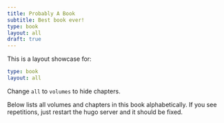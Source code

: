 ```yaml
---
title: Probably A Book
subtitle: Best book ever!
type: book
layout: all
draft: true
---
```

This is a layout showcase for:

```yaml
type: book
layout: all
```

Change `all` to `volumes` to hide chapters.

Below lists all volumes and chapters in this book alphabetically. If you see repetitions, just restart the hugo server and it should be fixed.
